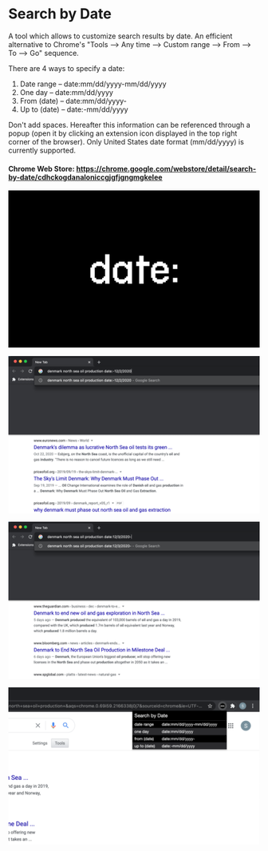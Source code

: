 # Search by Date

A tool which allows to customize search results by date. An efficient alternative to Chrome's "Tools ⟶ Any time ⟶ Custom range ⟶ From ⟶ To ⟶ Go" sequence.

There are 4 ways to specify a date:

1. Date range – date:mm/dd/yyyy-mm/dd/yyyy
2. One day – date:mm/dd/yyyy
3. From (date) – date:mm/dd/yyyy-
4. Up to (date) – date:-mm/dd/yyyy

Don't add spaces. Hereafter this information can be referenced through a popup (open it by clicking an extension icon displayed in the top right corner of the browser). Only United States date format (mm/dd/yyyy) is currently supported.

#### Chrome Web Store: https://chrome.google.com/webstore/detail/search-by-date/cdhckogdanaloniccgjgfjgngmgkelee

![logo](assets/marketing/logo.png)

![screenshot1](assets/marketing/screenshot1.png)

![screenshot2](assets/marketing/screenshot2.png)

![screenshot3](assets/marketing/screenshot3.png)